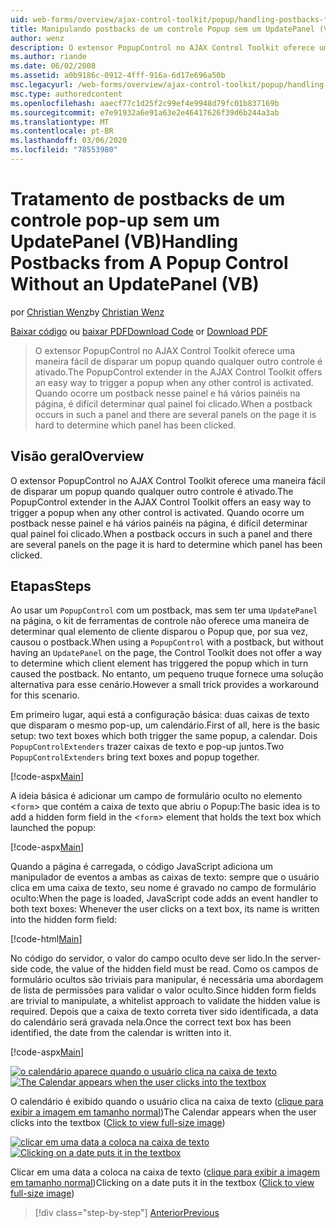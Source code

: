 ```yaml
---
uid: web-forms/overview/ajax-control-toolkit/popup/handling-postbacks-from-a-popup-control-without-an-updatepanel-vb
title: Manipulando postbacks de um controle Popup sem um UpdatePanel (VB) | Microsoft Docs
author: wenz
description: O extensor PopupControl no AJAX Control Toolkit oferece uma maneira fácil de disparar um popup quando qualquer outro controle é ativado. Quando um postback ocorre no Su...
ms.author: riande
ms.date: 06/02/2008
ms.assetid: a0b9186c-0912-4fff-916a-6d17e696a50b
msc.legacyurl: /web-forms/overview/ajax-control-toolkit/popup/handling-postbacks-from-a-popup-control-without-an-updatepanel-vb
msc.type: authoredcontent
ms.openlocfilehash: aaecf77c1d25f2c99ef4e9948d79fc01b837169b
ms.sourcegitcommit: e7e91932a6e91a63e2e46417626f39d6b244a3ab
ms.translationtype: MT
ms.contentlocale: pt-BR
ms.lasthandoff: 03/06/2020
ms.locfileid: "78553980"
---
```

# <a name="handling-postbacks-from-a-popup-control-without-an-updatepanel-vb"></a><span data-ttu-id="6ea5f-104">Tratamento de postbacks de um controle pop-up sem um UpdatePanel (VB)</span><span class="sxs-lookup"><span data-stu-id="6ea5f-104">Handling Postbacks from A Popup Control Without an UpdatePanel (VB)</span></span>

<span data-ttu-id="6ea5f-105">por [Christian Wenz](https://github.com/wenz)</span><span class="sxs-lookup"><span data-stu-id="6ea5f-105">by [Christian Wenz](https://github.com/wenz)</span></span>

<span data-ttu-id="6ea5f-106">[Baixar código](https://download.microsoft.com/download/9/3/f/93f8daea-bebd-4821-833b-95205389c7d0/PopupControl3.vb.zip) ou [baixar PDF](https://download.microsoft.com/download/2/d/c/2dc10e34-6983-41d4-9c08-f78f5387d32b/popupcontrol3VB.pdf)</span><span class="sxs-lookup"><span data-stu-id="6ea5f-106">[Download Code](https://download.microsoft.com/download/9/3/f/93f8daea-bebd-4821-833b-95205389c7d0/PopupControl3.vb.zip) or [Download PDF](https://download.microsoft.com/download/2/d/c/2dc10e34-6983-41d4-9c08-f78f5387d32b/popupcontrol3VB.pdf)</span></span>

> <span data-ttu-id="6ea5f-107">O extensor PopupControl no AJAX Control Toolkit oferece uma maneira fácil de disparar um popup quando qualquer outro controle é ativado.</span><span class="sxs-lookup"><span data-stu-id="6ea5f-107">The PopupControl extender in the AJAX Control Toolkit offers an easy way to trigger a popup when any other control is activated.</span></span> <span data-ttu-id="6ea5f-108">Quando ocorre um postback nesse painel e há vários painéis na página, é difícil determinar qual painel foi clicado.</span><span class="sxs-lookup"><span data-stu-id="6ea5f-108">When a postback occurs in such a panel and there are several panels on the page it is hard to determine which panel has been clicked.</span></span>

## <a name="overview"></a><span data-ttu-id="6ea5f-109">Visão geral</span><span class="sxs-lookup"><span data-stu-id="6ea5f-109">Overview</span></span>

<span data-ttu-id="6ea5f-110">O extensor PopupControl no AJAX Control Toolkit oferece uma maneira fácil de disparar um popup quando qualquer outro controle é ativado.</span><span class="sxs-lookup"><span data-stu-id="6ea5f-110">The PopupControl extender in the AJAX Control Toolkit offers an easy way to trigger a popup when any other control is activated.</span></span> <span data-ttu-id="6ea5f-111">Quando ocorre um postback nesse painel e há vários painéis na página, é difícil determinar qual painel foi clicado.</span><span class="sxs-lookup"><span data-stu-id="6ea5f-111">When a postback occurs in such a panel and there are several panels on the page it is hard to determine which panel has been clicked.</span></span>

## <a name="steps"></a><span data-ttu-id="6ea5f-112">Etapas</span><span class="sxs-lookup"><span data-stu-id="6ea5f-112">Steps</span></span>

<span data-ttu-id="6ea5f-113">Ao usar um `PopupControl` com um postback, mas sem ter uma `UpdatePanel` na página, o kit de ferramentas de controle não oferece uma maneira de determinar qual elemento de cliente disparou o Popup que, por sua vez, causou o postback.</span><span class="sxs-lookup"><span data-stu-id="6ea5f-113">When using a `PopupControl` with a postback, but without having an `UpdatePanel` on the page, the Control Toolkit does not offer a way to determine which client element has triggered the popup which in turn caused the postback.</span></span> <span data-ttu-id="6ea5f-114">No entanto, um pequeno truque fornece uma solução alternativa para esse cenário.</span><span class="sxs-lookup"><span data-stu-id="6ea5f-114">However a small trick provides a workaround for this scenario.</span></span>

<span data-ttu-id="6ea5f-115">Em primeiro lugar, aqui está a configuração básica: duas caixas de texto que disparam o mesmo pop-up, um calendário.</span><span class="sxs-lookup"><span data-stu-id="6ea5f-115">First of all, here is the basic setup: two text boxes which both trigger the same popup, a calendar.</span></span> <span data-ttu-id="6ea5f-116">Dois `PopupControlExtenders` trazer caixas de texto e pop-up juntos.</span><span class="sxs-lookup"><span data-stu-id="6ea5f-116">Two `PopupControlExtenders` bring text boxes and popup together.</span></span>

[!code-aspx[Main](handling-postbacks-from-a-popup-control-without-an-updatepanel-vb/samples/sample1.aspx)]

<span data-ttu-id="6ea5f-117">A ideia básica é adicionar um campo de formulário oculto no elemento &lt;`form`&gt; que contém a caixa de texto que abriu o Popup:</span><span class="sxs-lookup"><span data-stu-id="6ea5f-117">The basic idea is to add a hidden form field in the &lt;`form`&gt; element that holds the text box which launched the popup:</span></span>

[!code-aspx[Main](handling-postbacks-from-a-popup-control-without-an-updatepanel-vb/samples/sample2.aspx)]

<span data-ttu-id="6ea5f-118">Quando a página é carregada, o código JavaScript adiciona um manipulador de eventos a ambas as caixas de texto: sempre que o usuário clica em uma caixa de texto, seu nome é gravado no campo de formulário oculto:</span><span class="sxs-lookup"><span data-stu-id="6ea5f-118">When the page is loaded, JavaScript code adds an event handler to both text boxes: Whenever the user clicks on a text box, its name is written into the hidden form field:</span></span>

[!code-html[Main](handling-postbacks-from-a-popup-control-without-an-updatepanel-vb/samples/sample3.html)]

<span data-ttu-id="6ea5f-119">No código do servidor, o valor do campo oculto deve ser lido.</span><span class="sxs-lookup"><span data-stu-id="6ea5f-119">In the server-side code, the value of the hidden field must be read.</span></span> <span data-ttu-id="6ea5f-120">Como os campos de formulário ocultos são triviais para manipular, é necessária uma abordagem de lista de permissões para validar o valor oculto.</span><span class="sxs-lookup"><span data-stu-id="6ea5f-120">Since hidden form fields are trivial to manipulate, a whitelist approach to validate the hidden value is required.</span></span> <span data-ttu-id="6ea5f-121">Depois que a caixa de texto correta tiver sido identificada, a data do calendário será gravada nela.</span><span class="sxs-lookup"><span data-stu-id="6ea5f-121">Once the correct text box has been identified, the date from the calendar is written into it.</span></span>

[!code-aspx[Main](handling-postbacks-from-a-popup-control-without-an-updatepanel-vb/samples/sample4.aspx)]

<span data-ttu-id="6ea5f-122">[![o calendário aparece quando o usuário clica na caixa de texto](handling-postbacks-from-a-popup-control-without-an-updatepanel-vb/_static/image2.png)](handling-postbacks-from-a-popup-control-without-an-updatepanel-vb/_static/image1.png)</span><span class="sxs-lookup"><span data-stu-id="6ea5f-122">[![The Calendar appears when the user clicks into the textbox](handling-postbacks-from-a-popup-control-without-an-updatepanel-vb/_static/image2.png)](handling-postbacks-from-a-popup-control-without-an-updatepanel-vb/_static/image1.png)</span></span>

<span data-ttu-id="6ea5f-123">O calendário é exibido quando o usuário clica na caixa de texto ([clique para exibir a imagem em tamanho normal](handling-postbacks-from-a-popup-control-without-an-updatepanel-vb/_static/image3.png))</span><span class="sxs-lookup"><span data-stu-id="6ea5f-123">The Calendar appears when the user clicks into the textbox ([Click to view full-size image](handling-postbacks-from-a-popup-control-without-an-updatepanel-vb/_static/image3.png))</span></span>

<span data-ttu-id="6ea5f-124">[![clicar em uma data a coloca na caixa de texto](handling-postbacks-from-a-popup-control-without-an-updatepanel-vb/_static/image5.png)](handling-postbacks-from-a-popup-control-without-an-updatepanel-vb/_static/image4.png)</span><span class="sxs-lookup"><span data-stu-id="6ea5f-124">[![Clicking on a date puts it in the textbox](handling-postbacks-from-a-popup-control-without-an-updatepanel-vb/_static/image5.png)](handling-postbacks-from-a-popup-control-without-an-updatepanel-vb/_static/image4.png)</span></span>

<span data-ttu-id="6ea5f-125">Clicar em uma data a coloca na caixa de texto ([clique para exibir a imagem em tamanho normal](handling-postbacks-from-a-popup-control-without-an-updatepanel-vb/_static/image6.png))</span><span class="sxs-lookup"><span data-stu-id="6ea5f-125">Clicking on a date puts it in the textbox ([Click to view full-size image](handling-postbacks-from-a-popup-control-without-an-updatepanel-vb/_static/image6.png))</span></span>

> [!div class="step-by-step"]
> [<span data-ttu-id="6ea5f-126">Anterior</span><span class="sxs-lookup"><span data-stu-id="6ea5f-126">Previous</span></span>](handling-postbacks-from-a-popup-control-with-an-updatepanel-vb.md)
